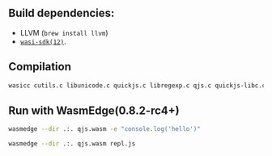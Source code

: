 ## Build dependencies:
- LLVM (`brew install llvm`)
- [`wasi-sdk(12)`](https://github.com/WebAssembly/wasi-sdk/releases).

## Compilation

```sh
wasicc cutils.c libunicode.c quickjs.c libregexp.c qjs.c quickjs-libc.c quickjs-libnet.c -o qjs.wasm -DCONFIG_VERSION='"version"' -D_WASI_EMULATED_SIGNAL -lwasi-emulated-signal -O3
```

## Run with WasmEdge(0.8.2-rc4+)

```sh
wasmedge --dir .:. qjs.wasm -e "console.log('hello')"

wasmedge --dir .:. qjs.wasm repl.js
```